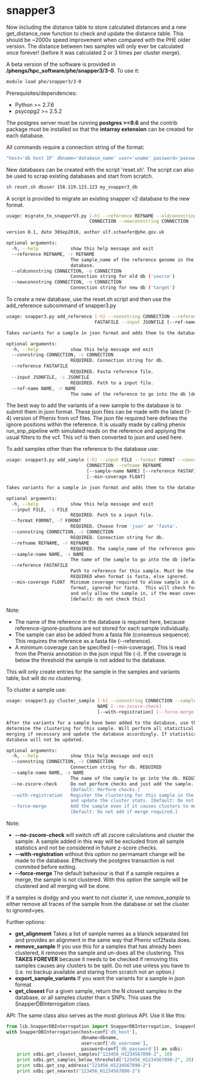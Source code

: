 # snapper3

Now including the distance table to store calculated distances and a new get_distance_new function to check and update the distance table.
This should be ~2000x speed improvement when compared with the PHE older version. 
The distance between two samples will only ever be calculated once forever! (before it was calculated 2 or 3 times per cluster merge).


A beta version of the software is provided in **/phengs/hpc_software/phe/snapper3/3-0**. To use it:

```bash
module load phe/snapper3/3-0
```

Prerequisites/dependencies:
- Python >= 2.7.6
- psycopg2 >= 2.5.2

The postgres server must be running **postgres >=9.6** and the contrib package must be installed so that the **intarray extension** can be created for each database.

All commands require a connection string of the format:

```bash
"host='db host IP' dbname='database_name' user='uname' password='password'"
```

New databases can be created with the script 'reset.sh'. The script can also be used to scrap existing databases and start from scratch.

```bash
sh reset.sh dbuser 158.119.123.123 my_snapper3_db
```

A script is provided to migrate an existing snapper v2 database to the new format.

```bash
usage: migrate_to_snapperV3.py [-h] --reference REFNAME --oldconnstring
                               CONNECTION --newconnstring CONNECTION

version 0.1, date 30Sep2016, author ulf.schaefer@phe.gov.uk

optional arguments:
  -h, --help            show this help message and exit
  --reference REFNAME, -r REFNAME
                        The sample_name of the reference genome in the
                        database.
  --oldconnstring CONNECTION, -o CONNECTION
                        Connection string for old db ('source')
  --newconnstring CONNECTION, -n CONNECTION
                        Connection string for new db ('target')

```

To create a new database, use the reset.sh script and then use the add_reference subcommand of snapper3.py

```bash
usage: snapper3.py add_reference [-h] --connstring CONNECTION --reference
                                 FASTAFILE --input JSONFILE [--ref-name NAME]

Takes variants for a sample in json format and adds them to the database.

optional arguments:
  -h, --help            show this help message and exit
  --connstring CONNECTION, -c CONNECTION
                        REQUIRED. Connection string for db.
  --reference FASTAFILE
                        REQUIRED. Fasta reference file.
  --input JSONFILE, -i JSONFILE
                        REQUIRED. Path to a input file.
  --ref-name NAME, -r NAME
                        The name of the reference to go into the db [default: reference file name before 1st dot]
```

The best way to add the variants of a new sample to the database is to submit them in json format. These json files can be made with the latest (1-4) version of Phenix from vcf files. The json file required here defines the ignore positions within the reference. It is usually made by calling phenix run_snp_pipeline with simulated reads on the reference and applying the usual filters to the vcf. This vcf is then converted to json and used here.

To add samples other than the reference to the database use:

```bash
usage: snapper3.py add_sample [-h] --input FILE --format FORMAT --connstring
                              CONNECTION --refname REFNAME
                              [--sample-name NAME] [--reference FASTAFILE]
                              [--min-coverage FLOAT]

Takes variants for a sample in json format and adds them to the database.

optional arguments:
  -h, --help            show this help message and exit
  --input FILE, -i FILE
                        REQUIRED. Path to a input file.
  --format FORMAT, -f FORMAT
                        REQUIRED. Choose from 'json' or 'fasta'.
  --connstring CONNECTION, -c CONNECTION
                        REQUIRED. Connection string for db.
  --refname REFNAME, -r REFNAME
                        REQUIRED. The sample_name of the reference genome in the database.
  --sample-name NAME, -s NAME
                        The name of the sample to go into the db [default: input file name before 1st dot]
  --reference FASTAFILE
                        Path to reference for this sample. Must be the same as used for the database.
                        REQUIRED when format is fasta, else ignored.
  --min-coverage FLOAT  Minimum coverage required to aloow sample in database. Only applicable with json
                        format, ignored for fasta.  This will check for the coverageMetaData annotation calculated by Phenix
                        and only allow the sample in, if the mean coverage is >= this value.
                        [default: do not check this]
```

Note:
- The name of the reference in the database is required here, because reference-ignore-positions are not stored for each sample individually.
- The sample can also be added from a fasta file (consensus sequence). This requires the reference as a fasta file (--reference).
- A minimum coverage can be specified (--min-coverage). This is read from the Phenix annotation in the json input file (-i). If the coverage is below the threshold the sample is not added to the database.

This will only create entries for the sample in the samples and variants table, but will do no clustering.

To cluster a sample use:

```bash
usage: snapper3.py cluster_sample [-h] --connstring CONNECTION --sample-name
                                  NAME [--no-zscore-check]
                                  [--with-registration] [--force-merge]

After the variants for a sample have been added to the database, use this to
determine the clustering for this sample. Will perform all statictical checks and
merging if necessary and update the database accordingly. If statistical checks fail
database will not be updated.

optional arguments:
  -h, --help            show this help message and exit
  --connstring CONNECTION, -c CONNECTION
                        Connection string for db. REQUIRED
  --sample-name NAME, -s NAME
                        The name of the sample to go into the db. REQUIRED.
  --no-zscore-check     Do not perform checks and just add the sample. It's fine.
                        [Default: Perform checks.]
  --with-registration   Register the clustering for this sample in the database
                        and update the cluster stats. [Default: Do not register.]
  --force-merge         Add the sample even if it causes clusters to merge.
                        [Default: Do not add if merge required.]
```

Note:
- **--no-zscore-check** will switch off all zscore calculations and cluster the sample. A sample added in this way will be excluded from all sample statistics and not be considered in future z-score checks.
- **--with-registration** without this option no permamant change will be made to the database. Effectively the postgres transaction is not commited before exiting.
- **--force-merge** The default behaviour is that if a sample requires a merge, the sample is not clustered. With this option the sample will be clustered and all merging will be done.

If a samples is dodgy and you want to not cluster it, use *remove_sample* to either remove all traces of the sample from the database or set the cluster to ignored=yes.

Further options:
- **get_alignment** Takes a list of sample names as a blanck separated list and provides an alignment in the same way that Phenix vcf2fasta does.
- **remove_sample** If you use this for a samples that has already been clustered, it removes the sample and un-does all the clustering. This **TAKES FOREVER** because it needs to be checked if removing this samples causes any clusters to be split. Do not use unless you have to (i.e. no backup available and staring from scratch not an option.)
- **export_sample_variants** If you want the variants for a sample in json format
- **get_closest** For a given sample, return the N closest samples in the database, or all samples cluster than x SNPs. This uses the SnapperDBInterrogation class.


API:
The same class also serves as the most glorious API. Use it like this:

```python
from lib.SnapperDBInterrogation import SnapperDBInterrogation, SnapperDBInterrogationError
with SnapperDBInterrogation(host=conf['db_host'],
                            dbname=dbname,
                            user=conf['db_username'],
                            password=conf['db_password']) as sdbi:
    print sdbi.get_closest_samples("123456_H1234567890-2", 10)
    print sdbi.get_samples_below_threshold("123456_H1234567890-2", 20)
    print sdbi.get_snp_address("123456_H1234567890-2")
    print sdbi.get_nearest("123456_H1234567890-2")
```
